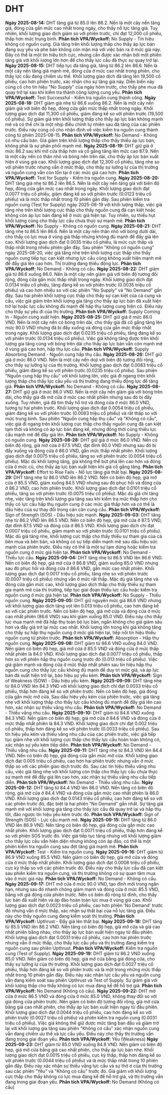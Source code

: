 # DHT

**Ngày 2025-08-14:** DHT tăng giá từ 85.0 lên 86.2. Nến là một cây nến tăng giá, đóng cửa gần mức cao nhất trong ngày, cho thấy nỗ lực tăng giá. Tuy nhiên, khối lượng giao dịch giảm so với phiên trước, chỉ đạt 12,000 cổ phiếu, thấp hơn mức trung bình. **Phân tích VPA/Wyckoff:** No Supply - Tín hiệu không có nguồn cung. Giá tăng trên khối lượng thấp cho thấy áp lực bán đang suy yếu và phe bán không còn mặn mà với việc bán ra ở mức giá này. Đây có thể là một tín hiệu tích cực, nhưng cần được xác nhận bởi một phiên tăng giá với khối lượng lớn hơn để cho thấy lực cầu đã thực sự quay trở lại.
**Ngày 2025-08-15:** DHT tiếp tục đà tăng giá, tăng từ 86.2 lên 86.6. Nến là một cây nến tăng giá mạnh mẽ, đóng cửa ở mức cao nhất trong phiên, cho thấy lực cầu đang chiếm ưu thế. Khối lượng giao dịch đã tăng lên 19,500 cổ phiếu, cao hơn phiên trước, xác nhận cho sự tăng giá này. Diễn biến này củng cố cho tín hiệu "No Supply" của ngày hôm trước, cho thấy phe mua đã quay trở lại sau khi kiểm tra thành công lượng cung yếu. **Phân tích VPA/Wyckoff:** Test Successful - Kiểm tra nguồn cung thành công.
**Ngày 2025-08-18:** DHT giảm giá nhẹ từ 86.6 xuống 86.2. Nến là một cây nến giảm giá với biên độ hẹp, đóng cửa gần mức thấp nhất trong ngày. Khối lượng giao dịch đạt 11,300 cổ phiếu, giảm đáng kể so với phiên trước (19,500 cổ phiếu). Sự giảm giá trên khối lượng thấp cho thấy áp lực bán không mạnh mẽ và có thể chỉ là một nhịp điều chỉnh tự nhiên sau đà tăng của các phiên trước. Điều này củng cố cho nhận định về việc kiểm tra nguồn cung thành công từ phiên 2025-08-15. **Phân tích VPA/Wyckoff:** No Demand - Không có nhu cầu bán. Giá giảm trên khối lượng thấp cho thấy thiếu áp lực bán, không phải là sự phân phối mạnh mẽ.
**Ngày 2025-08-19:** DHT giữ giá ở mức 86.2 sau khi mở cửa thấp hơn và cố gắng tăng lên mức cao 87.9. Nến là một cây nến có thân nhỏ và bóng nến trên dài, cho thấy áp lực bán xuất hiện ở vùng giá cao. Khối lượng giao dịch đạt 12,300 cổ phiếu, tăng nhẹ so với phiên trước nhưng vẫn ở mức thấp, cho thấy sự lưỡng lự của thị trường và nguồn cung vẫn còn tồn tại ở các mức giá cao hơn. **Phân tích VPA/Wyckoff:** Test for Supply - Kiểm tra nguồn cung.
**Ngày 2025-08-20:** DHT tăng giá nhẹ từ 86.2 lên 86.5. Nến là một cây nến tăng giá với biên độ hẹp, đóng cửa gần mức cao nhất trong ngày. Khối lượng giao dịch đạt 0.0077 triệu cổ phiếu, giảm đáng kể so với phiên trước (0.0123 triệu cổ phiếu) và là mức thấp nhất trong 10 phiên gần đây. Sau phiên kiểm tra nguồn cung (Test for Supply) ngày 2025-08-19 với khối lượng thấp, việc giá tăng nhẹ trên khối lượng cực thấp cho thấy nguồn cung đã cạn kiệt hoặc không còn áp lực bán đáng kể ở mức giá hiện tại. Tuy nhiên, sự thiếu hụt khối lượng cũng cho thấy lực cầu chưa thực sự mạnh mẽ. **Phân tích VPA/Wyckoff:** No Supply - Không có nguồn cung.
**Ngày 2025-08-21:** DHT tăng nhẹ từ 86.5 lên 86.6. Nến là một cây nến thân nhỏ với bóng dưới dài, cho thấy có lực mua ở vùng giá thấp nhưng không đủ mạnh để đẩy giá lên cao. Khối lượng giao dịch đạt 0.0035 triệu cổ phiếu, là mức cực thấp và thấp nhất trong nhiều phiên gần đây. Sau phiên "Không có nguồn cung" ngày 2025-08-20, việc giá tăng nhẹ trên khối lượng cực thấp cho thấy nguồn cung tiếp tục cạn kiệt nhưng lực cầu cũng không xuất hiện mạnh mẽ để đẩy giá lên cao hơn. Thị trường đang thiếu động lực. **Phân tích VPA/Wyckoff:** No Demand - Không có cầu.
**Ngày 2025-08-22:** DHT giảm giá từ 86.6 xuống 86.0. Nến là một cây nến giảm giá với biên độ tương đối rộng, đóng cửa gần mức thấp nhất trong ngày. Khối lượng giao dịch đạt 0.0134 triệu cổ phiếu, tăng đáng kể so với phiên trước (0.0035 triệu cổ phiếu) và cao hơn nhiều so với các phiên "No Supply" và "No Demand" gần đây. Sau hai phiên khối lượng cực thấp cho thấy sự cạn kiệt của cả cung và cầu, việc giá giảm trên khối lượng gia tăng cho thấy áp lực bán đã xuất hiện trở lại hoặc lực cầu không đủ mạnh để hấp thụ lượng cung hiện có. Điều này cho thấy sự yếu đi của thị trường. **Phân tích VPA/Wyckoff:** Supply Coming In - Nguồn cung xuất hiện.
**Ngày 2025-08-25:** DHT giữ giá ở mức 86.0 VND. Nến là một cây nến có bóng trên dài, cho thấy giá đã cố gắng tăng lên mức 90.0 VND nhưng đã bị đẩy xuống và đóng cửa gần mức thấp nhất trong ngày. Khối lượng giao dịch đạt 0.0235 triệu cổ phiếu, tăng đáng kể so với phiên trước (0.0134 triệu cổ phiếu). Việc giá không tăng được trên khối lượng gia tăng cùng với bóng trên dài cho thấy áp lực bán vẫn còn mạnh mẽ ở vùng giá cao hơn, hấp thụ lực cầu. **Phân tích VPA/Wyckoff:** Supply Absorbing Demand - Nguồn cung hấp thụ cầu.
**Ngày 2025-08-26:** DHT giữ giá ở mức 86.0 VND. Nến là một cây nến doji với biên độ tương đối rộng, cho thấy sự lưỡng lự của thị trường. Khối lượng giao dịch đạt 0.0083 triệu cổ phiếu, giảm đáng kể so với phiên trước (0.0235 triệu cổ phiếu). Sau phiên "Nguồn cung hấp thụ cầu" với khối lượng lớn, việc giá đi ngang trên khối lượng thấp cho thấy lực cầu yếu và thị trường đang thiếu động lực để tăng giá. **Phân tích VPA/Wyckoff:** No Demand - Không có cầu.
**Ngày 2025-08-27:** DHT giữ giá ở mức 86.0 VND. Nến là một cây nến giảm giá với bóng trên dài, cho thấy giá đã mở cửa ở mức cao nhất phiên nhưng sau đó bị đẩy xuống. Tuy nhiên, giá đã tìm thấy hỗ trợ và đóng cửa ở mức 86.0 VND, tương tự hai phiên trước. Khối lượng giao dịch đạt 0.0054 triệu cổ phiếu, giảm đáng kể so với phiên trước (0.0083 triệu cổ phiếu) và rất thấp so với mức trung bình. Sau phiên "Nguồn cung hấp thụ cầu" và "Không có cầu", việc giá đi ngang trên khối lượng cực thấp cho thấy nguồn cung đã cạn kiệt tạm thời và không có áp lực bán đáng kể, nhưng đồng thời cũng thiếu lực cầu mạnh mẽ để đẩy giá lên. **Phân tích VPA/Wyckoff:** No Supply - Không có nguồn cung.
**Ngày 2025-08-28:** DHT giữ giá ở mức 86.0 VND. Nến có biên độ rộng, giá mở cửa ở 87.5 VND, đạt đỉnh 90.0 VND nhưng sau đó bị đẩy xuống và đóng cửa ở 86.0 VND, gần mức thấp nhất phiên. Khối lượng giao dịch đạt 0.0075 triệu cổ phiếu, tăng so với phiên trước (0.0054 triệu cổ phiếu). Mặc dù khối lượng tăng, giá không thể bứt phá lên cao hơn và đóng cửa ở mức cũ, cho thấy áp lực bán xuất hiện khi giá cố gắng tăng. **Phân tích VPA/Wyckoff:** Effort to Rise Fails - Nỗ lực tăng giá thất bại.
**Ngày 2025-08-29:** DHT tăng nhẹ từ 86.0 VND lên 86.2 VND. Nến có biên độ hẹp, giá mở cửa ở 85.5 VND, giảm xuống 84.5 VND nhưng sau đó phục hồi và đóng cửa ở 86.2 VND, cao hơn phiên trước. Khối lượng giao dịch đạt 0.0101 triệu cổ phiếu, tăng so với phiên trước (0.0075 triệu cổ phiếu). Mặc dù giá chỉ tăng nhẹ, việc tăng trên khối lượng gia tăng sau khi kiểm tra mức thấp hơn cho thấy có lực cầu hấp thụ nguồn cung ở các mức giá thấp hơn và có thể là dấu hiệu của sự thay đổi trong cán cân cung cầu. **Phân tích VPA/Wyckoff:** Sign of Strength (SOS) - Dấu hiệu sức mạnh.
**Ngày 2025-09-03:** DHT tăng nhẹ từ 86.2 VND lên 86.5 VND. Nến có biên độ hẹp, giá mở cửa ở 87.5 VND, đạt đỉnh 87.5 VND và đóng cửa ở 86.5 VND. Khối lượng giao dịch chỉ đạt 0.0007 triệu cổ phiếu, giảm mạnh so với phiên trước (0.0101 triệu cổ phiếu). Mặc dù giá tăng nhẹ, khối lượng cực thấp cho thấy thiếu sự tham gia của cả bên mua và bên bán, và không có sự tiếp diễn mạnh mẽ sau dấu hiệu sức mạnh của phiên trước. Điều này có thể là một sự tạm dừng hoặc kiểm tra nguồn cung ở mức giá hiện tại. **Phân tích VPA/Wyckoff:** No Demand - Thiếu lực cầu.
**Ngày 2025-09-04:** DHT tăng nhẹ từ 86.5 VND lên 86.6 VND. Nến có biên độ hẹp, giá mở cửa ở 86.8 VND, giảm xuống 85.0 VND nhưng sau đó phục hồi và đóng cửa ở 86.6 VND, gần mức cao nhất phiên. Khối lượng giao dịch đạt 0.0017 triệu cổ phiếu, tăng nhẹ so với phiên trước (0.0007 triệu cổ phiếu) nhưng vẫn ở mức rất thấp. Mặc dù giá tăng nhẹ và đóng cửa gần mức cao, khối lượng giao dịch thấp cho thấy thiếu sự tham gia mạnh mẽ của thị trường, tiếp tục giai đoạn thiếu lực cầu hoặc kiểm tra nguồn cung ở mức giá hiện tại. **Phân tích VPA/Wyckoff:** No Supply - Thiếu nguồn cung.
**Ngày 2025-09-05:** DHT giữ nguyên mức giá 86.6 VND nhưng với khối lượng giao dịch tăng vọt lên 0.013 triệu cổ phiếu, cao hơn đáng kể so với các phiên trước. Nến có biên độ hẹp, giá mở cửa và đóng cửa ở mức cao nhất phiên (86.6 VND) sau khi giảm xuống 85.0 VND. Điều này cho thấy lực mua mạnh mẽ đã hấp thụ toàn bộ lực bán, ngăn không cho giá giảm sâu hơn và đẩy giá trở lại mức cao nhất. Khối lượng lớn trong khi giá không tăng cho thấy sự hấp thụ nguồn cung ở mức giá hiện tại, tiếp nối tín hiệu thiếu nguồn cung từ phiên trước. **Phân tích VPA/Wyckoff:** Absorption - Hấp thụ nguồn cung.
**Ngày 2025-09-08:** DHT giảm từ 86.6 VND xuống 84.0 VND. Nến giảm có biên độ hẹp, giá mở cửa ở 85.5 VND và đóng cửa ở mức thấp nhất phiên là 84.0 VND. Khối lượng giao dịch đạt 0.0077 triệu cổ phiếu, thấp hơn so với phiên hấp thụ nguồn cung trước đó (0.013 triệu cổ phiếu). Việc giá giảm mạnh và đóng cửa ở mức thấp nhất phiên sau tín hiệu hấp thụ nguồn cung cho thấy lực cầu không đủ mạnh để duy trì mức giá, và áp lực bán đã xuất hiện trở lại, báo hiệu sự yếu kém. **Phân tích VPA/Wyckoff:** Sign of Weakness (SOW) - Dấu hiệu yếu kém.
**Ngày 2025-09-09:** DHT tăng nhẹ từ 84.0 VND lên 84.3 VND với khối lượng giao dịch chỉ đạt 0.0033 triệu cổ phiếu, thấp hơn đáng kể so với phiên trước. Nến có biên độ hẹp, giá đóng cửa gần mức mở cửa. Sau dấu hiệu yếu kém của phiên trước, việc giá tăng nhẹ với khối lượng thấp cho thấy lực cầu không đủ mạnh để đẩy giá lên cao hơn, xác nhận sự thiếu vắng nhu cầu. **Phân tích VPA/Wyckoff:** No Demand - Thiếu vắng nhu cầu.
**Ngày 2025-09-10:** DHT giảm từ 84.6 VND xuống 84.3 VND. Nến giảm có biên độ hẹp, giá mở cửa ở 84.6 VND và đóng cửa ở mức thấp nhất phiên là 84.3 VND. Khối lượng giao dịch chỉ đạt 0.002 triệu cổ phiếu, thấp hơn đáng kể so với phiên trước (0.0033 triệu cổ phiếu). Sau tín hiệu yếu kém và thiếu vắng nhu cầu của các phiên trước, việc giá tiếp tục giảm nhẹ với khối lượng cực thấp cho thấy lực cầu hoàn toàn không có, xác nhận sự yếu kém tiếp diễn. **Phân tích VPA/Wyckoff:** No Demand - Thiếu vắng nhu cầu.
**Ngày 2025-09-11:** DHT tăng nhẹ từ 84.3 VND lên 84.4 VND. Nến có biên độ hẹp, giá đóng cửa gần mức mở cửa. Khối lượng giao dịch đạt 0.005 triệu cổ phiếu, cao hơn hai phiên trước nhưng vẫn ở mức thấp so với các phiên giao dịch trước đó. Sau các tín hiệu thiếu vắng nhu cầu, việc giá tăng nhẹ với khối lượng còn thấp cho thấy lực cầu chưa thực sự mạnh mẽ để đẩy giá lên cao hơn, xác nhận sự thiếu vắng nhu cầu tiếp diễn. **Phân tích VPA/Wyckoff:** No Demand - Thiếu vắng nhu cầu.
**Ngày 2025-09-12:** DHT tăng từ 84.4 VND lên 86.0 VND. Nến tăng có biên độ rộng, giá mở cửa ở 84.4 VND và đóng cửa gần mức cao nhất phiên là 86.0 VND. Khối lượng giao dịch đạt 0.0143 triệu cổ phiếu, cao hơn đáng kể so với các phiên trước đó, đặc biệt là hai phiên "No Demand" gần nhất. Sự tăng giá mạnh mẽ với khối lượng gia tăng cho thấy lực cầu đã quay trở lại và hấp thụ tốt, đảo ngược tín hiệu yếu kém trước đó. **Phân tích VPA/Wyckoff:** Sign of Strength (SOS) - Lực cầu mạnh mẽ.
**Ngày 2025-09-15:** DHT tăng từ 86.0 VND lên 86.9 VND. Nến tăng có biên độ hẹp, giá đóng cửa gần mức cao nhất phiên. Khối lượng giao dịch đạt 0.0071 triệu cổ phiếu, thấp hơn đáng kể so với phiên SOS trước đó. Việc giá tiếp tục tăng nhưng với khối lượng giảm cho thấy lực cầu vẫn hiện diện nhưng không còn áp đảo, có thể là một phiên kiểm tra nguồn cung sau đợt tăng giá mạnh mẽ. **Phân tích VPA/Wyckoff:** Test - Kiểm tra nguồn cung.
**Ngày 2025-09-16:** DHT giảm từ 86.9 VND xuống 85.5 VND. Nến giảm có biên độ hẹp, giá mở cửa và đóng cửa ở mức thấp nhất phiên. Khối lượng giao dịch đạt 0.0008 triệu cổ phiếu, cực kỳ thấp so với các phiên trước đó. Điều này cho thấy lực cầu đã cạn kiệt sau phiên kiểm tra nguồn cung, và thị trường không có sự quan tâm mua vào ở mức giá này. **Phân tích VPA/Wyckoff:** No Demand - Không có cầu.
**Ngày 2025-09-17:** DHT mở cửa ở mức 90.0 VND, tạo đỉnh mới trong ngắn hạn, nhưng sau đó nhanh chóng giảm mạnh và đóng cửa ở mức 85.5 VND, bằng với giá đóng cửa phiên trước. Nến có biên độ rộng từ đỉnh, cho thấy lực bán đã xuất hiện và áp đảo hoàn toàn lực mua ở vùng giá cao. Khối lượng giao dịch đạt 0.0023 triệu cổ phiếu, cao hơn phiên 'No Demand' trước đó nhưng vẫn ở mức thấp, xác nhận sự thất bại của nỗ lực tăng giá. Điều này cho thấy nguồn cung đang kiểm soát thị trường. **Phân tích VPA/Wyckoff:** Upthrust - Đẩy giá lên thất bại.
**Ngày 2025-09-18:** DHT tăng từ 85.5 VND lên 86.2 VND. Nến tăng có biên độ hẹp, giá mở cửa và giá cao nhất phiên bằng nhau, cho thấy áp lực bán xuất hiện ngay từ đầu phiên. Khối lượng giao dịch đạt 0.0031 triệu cổ phiếu, cao hơn hai phiên trước nhưng vẫn ở mức thấp, cho thấy lực cầu yếu và thị trường đang kiểm tra nguồn cung sau phiên Upthrust. **Phân tích VPA/Wyckoff:** Kiểm tra nguồn cung (Test of Supply).
**Ngày 2025-09-19:** DHT giảm từ 86.2 VND xuống 85.0 VND. Nến giảm có biên độ hẹp, giá mở cửa bằng giá đóng cửa, cho thấy sự lưỡng lự của thị trường. Khối lượng giao dịch đạt 0.0027 triệu cổ phiếu, thấp hơn đáng kể so với phiên trước và là một trong những mức thấp nhất trong 10 phiên gần đây. Điều này xác nhận lực cầu yếu và nguồn cung vẫn đang kiểm soát sau phiên Upthrust và Test of Supply. Sự giảm giá với khối lượng thấp cho thấy không có lực mua đáng kể để hỗ trợ giá. **Phân tích VPA/Wyckoff:** No Demand (Không có cầu).
**Ngày 2025-09-22:** DHT mở cửa ở mức 86.5 VND và đóng cửa ở mức 85.0 VND, không thay đổi so với giá đóng cửa phiên trước. Nến giảm có biên độ tương đối rộng, giá mở cửa bằng giá cao nhất phiên, cho thấy áp lực bán xuất hiện ngay từ đầu phiên. Khối lượng giao dịch đạt 0.0044 triệu cổ phiếu, cao hơn đáng kể so với phiên trước (0.0027 triệu cổ phiếu) và phiên kiểm tra nguồn cung (0.0031 triệu cổ phiếu). Việc giá không thể giữ được mức tăng ban đầu và giảm trở lại với khối lượng gia tăng sau phiên "Không có cầu" xác nhận nguồn cung vẫn đang chiếm ưu thế và lực cầu yếu. Điều này cho thấy thị trường vẫn đang trong giai đoạn yếu. **Phân tích VPA/Wyckoff:** Yếu (Weakness)
**Ngày 2025-09-23:** DHT giảm từ 85.0 VND xuống 84.8 VND. Nến giảm có biên độ hẹp, giá mở cửa bằng giá cao nhất phiên, cho thấy áp lực bán nhẹ. Khối lượng giao dịch đạt 0.0015 triệu cổ phiếu, cực kỳ thấp, thấp hơn đáng kể so với phiên trước (0.0044 triệu cổ phiếu) và là mức thấp nhất trong 10 phiên gần đây. Điều này xác nhận sự thiếu vắng lực cầu và sự thờ ơ của thị trường sau các phiên "Yếu" và "Không có cầu" trước đó. Giá giảm với khối lượng cực thấp cho thấy không có lực mua đáng kể để hỗ trợ giá, và thị trường vẫn đang trong giai đoạn yếu. **Phân tích VPA/Wyckoff:** No Demand (Không có cầu)
